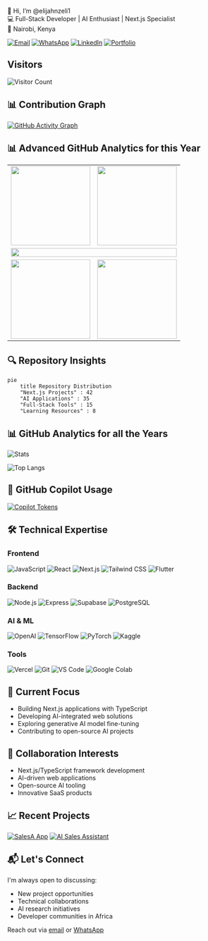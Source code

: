 👋 Hi, I’m @elijahnzeli1  
💻 Full-Stack Developer | AI Enthusiast | Next.js Specialist  
📍 Nairobi, Kenya  

[![Email](https://img.shields.io/badge/Email-elijahnzeli924%40gmail.com-blue?style=flat&logo=gmail)](mailto:elijahnzeli924@gmail.com)
[![WhatsApp](https://img.shields.io/badge/WhatsApp-%2B254741905247-brightgreen?style=flat&logo=whatsapp)](https://wa.me/+254741905247)
[![LinkedIn](https://img.shields.io/badge/LinkedIn-Connect-blue?style=flat&logo=linkedin)](https://www.linkedin.com/in/elijah-nzeli)
[![Portfolio](https://img.shields.io/badge/Portfolio-Visit%20My%20Site-ff69b4?style=flat)](https://elijahnzeli1.github.io/PortifolioEN/)

## **Visitors**
![Visitor Count](https://komarev.com/ghpvc/?username=elijahnzeli1&color=blueviolet)
<!-- Repository Traffic -->
<!-- ![Visitor Count](https://komarev.com/ghpvc/?username=elijahnzeli1&color=blueviolet&label=Profile+Views) -->

<!-- ## 📊 GitHub Analytics -->

<!-- Stats & Languages -->
<!-- <p align="center"> -->
<!-- <img height="180em" src="https://github-readme-stats.vercel.app/api?username=elijahnzeli1&show_icons=true&theme=radical&hide_border=true&count_private=true" /> -->
<!-- <img height="180em" src="https://github-readme-stats.vercel.app/api/top-langs/?username=elijahnzeli1&layout=compact&theme=radical&hide_border=true&langs_count=8&hide=html,css" /> -->
<!-- </p> -->

## 📊 Contribution Graph

[![GitHub Activity Graph](https://github-readme-activity-graph.vercel.app/graph?username=elijahnzeli1&theme=github-dark&hide_border=true&area=true)](https://github.com/ashutosh00710/github-readme-activity-graph)

## 📊 Advanced GitHub Analytics for this Year

<table align="center">
  <tr>
    <td width="50%">
      <a href="https://github.com/anuraghazra/github-readme-stats">
        <img height="180em" src="https://github-readme-stats.vercel.app/api?username=elijahnzeli1&show_icons=true&theme=radical&include_all_commits=true&count_private=true&custom_title=Development+Activity" />
      </a>
    </td>
    <td width="50%">
      <a href="https://git.io/streak-stats">
        <img height="180em" src="https://github-readme-stats.vercel.app/api/top-langs/?username=elijahnzeli1&layout=compact&theme=radical&hide_border=true&langs_count=8&hide=html,css" />
      </a>
    </td>
  </tr>
  <tr>
    <td colspan="2">
      <a href="https://github.com/Ashutosh00710/github-readme-activity-graph">
        <img src="https://github-readme-activity-graph.vercel.app/graph?username=elijahnzeli1&theme=react-dark&bg_color=0D1117&hide_border=true&area=true&custom_title=Contribution+Timeline" width="100%" />
      </a>
    </td>
  </tr>
  <tr>
    <td width="50%">
      <a href="https://github.com/anuraghazra/github-readme-stats">
        <img height="180em" src="https://github-readme-stats.vercel.app/api/top-langs/?username=elijahnzeli1&layout=compact&theme=radical&langs_count=8&hide=html,css&custom_title=Language+Distribution" />
      </a>
    </td>
    <td width="50%">
      <a href="https://github.com/ryo-ma/github-profile-trophy">
        <img height="180em" src="https://github-profile-trophy.vercel.app/?username=elijahnzeli1&theme=radical&no-frame=true&row=2&column=3&margin-w=15&margin-h=15" />
      </a>
    </td>
  </tr>
</table>

## 🔍 Repository Insights

```mermaid
pie
    title Repository Distribution
    "Next.js Projects" : 42
    "AI Applications" : 35
    "Full-Stack Tools" : 15
    "Learning Resources" : 8
```

## 📊 GitHub Analytics for all the Years
<!-- Alternative Stats -->
![Stats](https://github-readme-stats-eight-theta.vercel.app/api?username=elijahnzeli1&show_icons=true&theme=algolia&include_all_commits=true&count_private=true)

<!-- Alternative Top Langs -->
![Top Langs](https://github-readme-stats.vercel.app/api/top-langs/?username=elijahnzeli1&hide=html,css&layout=donut&theme=blue-green)

## 🤖 GitHub Copilot Usage

[![Copilot Tokens](https://img.shields.io/endpoint?url=https://raw.githubusercontent.com/elijahnzeli1/elijahnzeli1/main/copilot.json&label=Tokens%20Remaining&color=blue)](https://github.com/settings/copilot)

## 🛠️ Technical Expertise

### **Frontend**  
![JavaScript](https://img.shields.io/badge/JavaScript-F7DF1E?logo=javascript&logoColor=black)
![React](https://img.shields.io/badge/React-61DAFB?logo=react&logoColor=white)
![Next.js](https://img.shields.io/badge/Next.js-000000?logo=nextdotjs)
![Tailwind CSS](https://img.shields.io/badge/Tailwind_CSS-06B6D4?logo=tailwindcss)
![Flutter](https://img.shields.io/badge/Flutter-02569B?logo=flutter)

### **Backend**  
![Node.js](https://img.shields.io/badge/Node.js-339933?logo=nodedotjs)
![Express](https://img.shields.io/badge/Express-000000?logo=express)
![Supabase](https://img.shields.io/badge/Supabase-3ECF8E?logo=supabase)
![PostgreSQL](https://img.shields.io/badge/PostgreSQL-4169E1?logo=postgresql)

### **AI & ML**  
![OpenAI](https://img.shields.io/badge/OpenAI-412991?logo=openai)
![TensorFlow](https://img.shields.io/badge/TensorFlow-FF6F00?logo=tensorflow)
![PyTorch](https://img.shields.io/badge/PyTorch-EE4C2C?logo=pytorch)
![Kaggle](https://img.shields.io/badge/Kaggle-20BEFF?logo=kaggle)

### **Tools**  
![Vercel](https://img.shields.io/badge/Vercel-000000?logo=vercel)
![Git](https://img.shields.io/badge/Git-F05032?logo=git)
![VS Code](https://img.shields.io/badge/VSCode-007ACC?logo=visualstudiocode)
![Google Colab](https://img.shields.io/badge/Colab-F9AB00?logo=googlecolab)

## 🌱 Current Focus

- Building Next.js applications with TypeScript
- Developing AI-integrated web solutions
- Exploring generative AI model fine-tuning
- Contributing to open-source AI projects

## 💞️ Collaboration Interests

- Next.js/TypeScript framework development
- AI-driven web applications
- Open-source AI tooling
- Innovative SaaS products

## 📈 Recent Projects

[![SalesA App](https://github-readme-stats.vercel.app/api/pin/?username=elijahnzeli1&repo=CausalTorch&theme=dark)](https://github.com/elijahnzeli1/CausalTorch)
[![AI Sales Assistant](https://github-readme-stats.vercel.app/api/pin/?username=elijahnzeli1&repo=salesai&theme=dark)](https://github.com/elijahnzeli1/salesai)

## 📬 Let's Connect

I'm always open to discussing:
- New project opportunities
- Technical collaborations
- AI research initiatives
- Developer communities in Africa

Reach out via [email](mailto:elijahnzeli924@gmail.com) or [WhatsApp](https://wa.me/+254741905247)

<!--- 
elijahnzeli1/elijahnzeli1 is a ✨ special ✨ repository
--->
